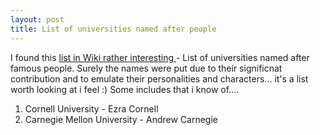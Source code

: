 ```yaml
---
layout: post
title: List of universities named after people
---
```


I found this [list in Wiki rather interesting ](http://en.wikipedia.org/wiki/List_of_universities_named_after_people)- List of universities named after famous people. Surely the names were put due to their significnat contribution and to emulate their personalities and characters... it's a list worth looking at i feel :) Some includes that i know of....

1. Cornell University - Ezra Cornell
2. Carnegie Mellon University - Andrew Carnegie
